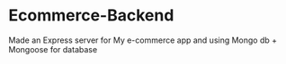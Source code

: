 # Ecommerce-Backend
Made an Express server for My e-commerce app and using Mongo db + Mongoose for database
